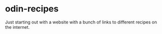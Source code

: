# odin-recipes
Just starting out with a website with a bunch of links
to different recipes on the internet.


